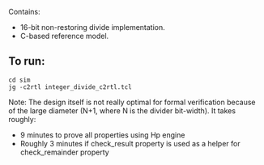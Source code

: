Contains: 
- 16-bit non-restoring divide implementation.
- C-based reference model.

## To run:

```
cd sim
jg -c2rtl integer_divide_c2rtl.tcl
```

Note: The design itself is not really optimal for formal verification because of the large diameter (N+1, where N is the divider bit-width). It takes roughly:
- 9 minutes to prove all properties using Hp engine
- Roughly 3 minutes if check_result property is used as a helper for check_remainder property
